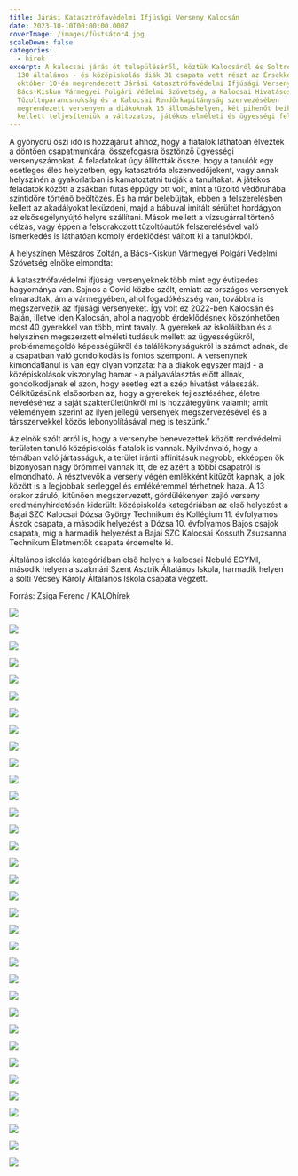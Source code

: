 ```yaml
---
title: Járási Katasztrófavédelmi Ifjúsági Verseny Kalocsán
date: 2023-10-10T00:00:00.000Z
coverImage: /images/füstsátor4.jpg
scaleDown: false
categories:
  - hirek
excerpt: A kalocsai járás öt településéről, köztük Kalocsáról és Soltról közel
  130 általános - és középiskolás diák 31 csapata vett részt az Érsekkertben
  október 10-én megrendezett Járási Katasztrófavédelmi Ifjúsági Versenyen. A
  Bács-Kiskun Vármegyei Polgári Védelmi Szövetség, a Kalocsai Hivatásos
  Tűzoltóparancsnokság és a Kalocsai Rendőrkapitányság szervezésében
  megrendezett versenyen a diákoknak 16 állomáshelyen, két pihenőt beiktatva
  kellett teljesíteniük a változatos, játékos elméleti és ügyességi feladatokat.
---
```

A gyönyörű őszi idő is hozzájárult ahhoz, hogy a fiatalok láthatóan élvezték a döntően csapatmunkára, összefogásra ösztönző ügyességi versenyszámokat. A feladatokat úgy állították össze, hogy a tanulók egy esetleges éles helyzetben, egy katasztrófa elszenvedőjeként, vagy annak helyszínén a gyakorlatban is kamatoztatni tudják a tanultakat. 
A játékos feladatok között a zsákban futás éppúgy ott volt, mint a tűzoltó védőruhába szintidőre történő beöltözés. És ha már belebújtak, ebben a felszerelésben kellett az akadályokat leküzdeni, majd a bábuval imitált sérültet hordágyon az elsősegélynyújtó helyre szállítani. Mások mellett a vízsugárral történő célzás, vagy éppen a felsorakozott tűzoltóautók felszerelésével való ismerkedés is láthatóan komoly érdeklődést váltott ki a tanulókból.

A helyszínen Mészáros Zoltán, a Bács-Kiskun Vármegyei Polgári Védelmi Szövetség elnöke elmondta:

A katasztrófavédelmi ifjúsági versenyeknek több mint egy évtizedes hagyománya van. Sajnos a Covid közbe szólt, emiatt az országos versenyek elmaradtak, ám a vármegyében, ahol fogadókészség van, továbbra is megszervezik az ifjúsági versenyeket. Így volt ez 2022-ben Kalocsán és Baján, illetve idén Kalocsán, ahol a nagyobb érdeklődésnek köszönhetően most 40 gyerekkel van több, mint tavaly. A gyerekek az iskoláikban és a helyszínen megszerzett elméleti tudásuk mellett az ügyességükről, problémamegoldó képességükről és találékonyságukról is számot adnak, de a csapatban való gondolkodás is fontos szempont. A versenynek kimondatlanul is van egy olyan vonzata: ha a diákok egyszer majd - a középiskolások viszonylag hamar - a pályaválasztás előtt állnak, gondolkodjanak el azon, hogy esetleg ezt a szép hivatást válasszák. Célkitűzésünk elsősorban az, hogy a gyerekek fejlesztéséhez, életre neveléséhez a saját szakterületünkről mi is hozzátegyünk valamit; amit véleményem szerint az ilyen jellegű versenyek megszervezésével és a társszervekkel közös lebonyolításával meg is teszünk.”

Az elnök szólt arról is, hogy a versenybe benevezettek között rendvédelmi területen tanuló középiskolás fiatalok is vannak. Nyilvánvaló, hogy a témában való jártasságuk, a terület iránti affinitásuk nagyobb, ekképpen ők bizonyosan nagy örömmel vannak itt, de ez azért a többi csapatról is elmondható. A résztvevők a verseny végén emlékként kitűzőt kapnak, a jók között is a legjobbak serleggel és emlékéremmel térhetnek haza.
A 13 órakor záruló, kitűnően megszervezett, gördülékenyen zajló verseny eredményhirdetésén kiderült: középiskolás kategóriában az első helyezést a Bajai SZC Kalocsai Dózsa György Technikum és Kollégium 11. évfolyamos Ászok csapata, a második helyezést a Dózsa 10. évfolyamos Bajos csajok csapata, míg a harmadik helyezést a Bajai SZC Kalocsai Kossuth Zsuzsanna Technikum Életmentők csapata érdemelte ki.

Általános iskolás kategóriában első helyen a kalocsai Nebuló EGYMI, második helyen a szakmári Szent Asztrik Általános Iskola, harmadik helyen a solti Vécsey Károly Általános Iskola csapata végzett.

Forrás: Zsiga Ferenc / KALOhírek

![](/images/akadálypálya1.jpg)

![](/images/akadálypálya2.jpg)

![](/images/akadálypálya3.jpg)

![](/images/elsősegély.jpg)

![](/images/füstsátor1.jpg)

![](/images/füstsátor2.jpg)

![](/images/füstsátor3.jpg)

![](/images/füstsátor4.jpg)

![](/images/mocsárjárás.jpg)

![](/images/szennyezet-terep.jpg)

![](/images/szennyezet-terep1.jpg)

![](/images/szennyezet-terep2.jpg)

![](/images/tűzoltás1.jpg)

![](/images/tűzoltás2.jpg)

![](/images/ügyességi-pálya1.jpg)

![](/images/ügyességi-pálya2.jpg)

![](/images/ügyességi-pálya3.jpg)

![](/images/ügyességi-pálya4.jpg)

![](/images/ügyességi-pálya5.jpg)

![](/images/ügyességi-pálya6.jpg)

![](/images/ügyességi-pálya7.jpg)

![](/images/ügyességi-pálya8.jpg)

![](/images/ügyességi-pálya9.jpg)

![](/images/ügyességi-pálya10.jpg)

![](/images/ügyességi-verseny.jpg)

![](/images/védőruha1.jpg)

![](/images/védőruha2.jpg)

![](/images/védőruha3.jpg)

![](/images/védőruha4.jpg)

![](/images/védőruha5.jpg)

![](/images/elit-csapat.jpg)

![](/images/technikai-bemutató.jpg)

![](/images/sajtó1.jpg)

![](/images/sajtó2.jfif)
